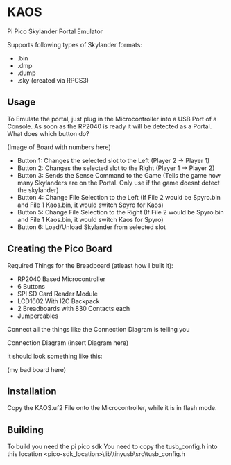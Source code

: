 # KAOS
Pi Pico Skylander Portal Emulator

Supports following types of Skylander formats:
 + .bin
 + .dmp
 + .dump
 + .sky (created via RPCS3)

## Usage
To Emulate the portal, just plug in the Microcontroller into a USB Port of a Console. As soon as the RP2040 is ready it will be detected as a Portal.
What does which button do?

(Image of Board with numbers here)

 + Button 1: Changes the selected slot to the Left (Player 2 -> Player 1)
 + Button 2: Changes the selected slot to the Right (Player 1 -> Player 2)
 + Button 3: Sends the Sense Command to the Game (Tells the game how many Skylanders are on the Portal. Only use if the game doesnt detect the skylander)
 + Button 4: Change File Selection to the Left (If File 2 would be Spyro.bin and File 1 Kaos.bin, it would switch Spyro for Kaos)
 + Button 5: Change File Selection to the Right (If File 2 would be Spyro.bin and File 1 Kaos.bin, it would switch Kaos for Spyro)
 + Button 6: Load/Unload Skylander from selected slot

## Creating the Pico Board
Required Things for the Breadboard (atleast how I built it):
 + RP2040 Based Microcontroller
 + 6 Buttons
 + SPI SD Card Reader Module
 + LCD1602 With I2C Backpack
 + 2 Breadboards with 830 Contacts each
 + Jumpercables

Connect all the things like the Connection Diagram is telling you

Connection Diagram
(insert Diagram here)
 
it should look something like this:

(my bad board here)

## Installation
Copy the KAOS.uf2 File onto the Microcontroller, while it is in flash mode.

## Building
To build you need the pi pico sdk
You need to copy the tusb_config.h into this location <pico-sdk_location>\lib\tinyusb\src\tusb_config.h
